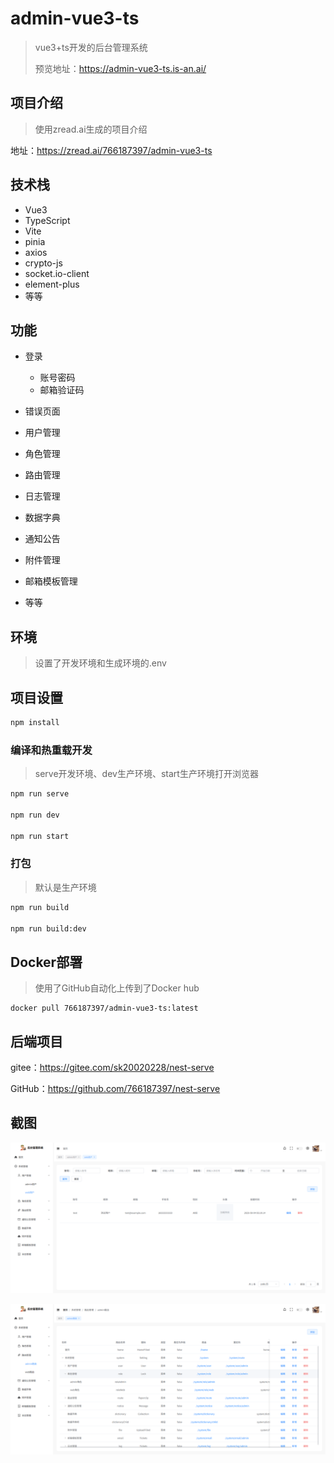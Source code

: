# admin-vue3-ts

> vue3+ts开发的后台管理系统
>
> 预览地址：https://admin-vue3-ts.is-an.ai/



## 项目介绍

> 使用zread.ai生成的项目介绍

地址：https://zread.ai/766187397/admin-vue3-ts



## 技术栈

- Vue3
- TypeScript
- Vite
- pinia
- axios
- crypto-js
- socket.io-client
- element-plus
- 等等



## 功能

- 登录
  - 账号密码
  - 邮箱验证码

- 错误页面
- 用户管理
- 角色管理
- 路由管理
- 日志管理
- 数据字典
- 通知公告
- 附件管理
- 邮箱模板管理
- 等等



## 环境

> 设置了开发环境和生成环境的.env



## 项目设置

```sh
npm install
```

### 编译和热重载开发

> serve开发环境、dev生产环境、start生产环境打开浏览器

```sh
npm run serve

npm run dev

npm run start
```

### 打包

> 默认是生产环境

```sh
npm run build

npm run build:dev
```





## Docker部署

> 使用了GitHub自动化上传到了Docker hub

```
docker pull 766187397/admin-vue3-ts:latest
```



## 后端项目

gitee：https://gitee.com/sk20020228/nest-serve

GitHub：https://github.com/766187397/nest-serve



## 截图

![image-20250804174509229](example/image-20250804174509229.png)







![image-20250804174733345](example/image-20250804174733345.png)
